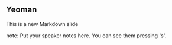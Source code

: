 ##  Yeoman

This is a new Markdown slide

note:
    Put your speaker notes here.
    You can see them pressing 's'.
